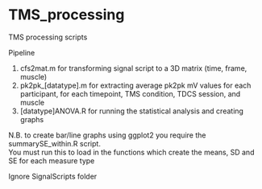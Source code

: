 # TMS_processing
TMS processing scripts

Pipeline
1. cfs2mat.m for transforming signal script to a 3D matrix (time, frame, muscle)
2. pk2pk_[datatype].m for extracting average pk2pk mV values for each participant, for each timepoint, TMS condition, TDCS session, and muscle
3. [datatype]ANOVA.R for running the statistical analysis and creating graphs

N.B. to create bar/line graphs using ggplot2 you require the summarySE_within.R script.   
  You must run this to load in the functions which create the means, SD and SE for each measure type

Ignore SignalScripts folder
